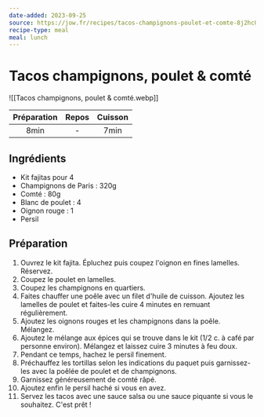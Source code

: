 ```yaml
---
date-added: 2023-09-25
source: https://jow.fr/recipes/tacos-champignons-poulet-et-comte-8j2hc06dl2hcks5g0fy2
recipe-type: meal
meal: lunch
---
```


# Tacos champignons, poulet & comté

![[Tacos champignons, poulet & comté.webp]]

| Préparation | Repos | Cuisson |
|:-----------:|:-----:|:-------:|
|    8min     |   -   |  7min   |

## Ingrédients

- Kit fajitas pour 4
- Champignons de Paris : 320g
- Comté : 80g
- Blanc de poulet : 4
- Oignon rouge : 1
- Persil

## Préparation

1. Ouvrez le kit fajita. Épluchez puis coupez l'oignon en fines lamelles. Réservez.
2. Coupez le poulet en lamelles.
3. Coupez les champignons en quartiers.
4. Faites chauffer une poêle avec un filet d'huile de cuisson. Ajoutez les lamelles de poulet et faites-les cuire 4 minutes en remuant régulièrement.
5. Ajoutez les oignons rouges et les champignons dans la poêle. Mélangez.
6. Ajoutez le mélange aux épices qui se trouve dans le kit (1/2 c. à café par personne environ). Mélangez et laissez cuire 3 minutes à feu doux.
7. Pendant ce temps, hachez le persil finement.
8. Préchauffez les tortillas selon les indications du paquet puis garnissez-les avec la poêlée de poulet et de champignons.
9. Garnissez généreusement de comté râpé.
10. Ajoutez enfin le persil haché si vous en avez.
11. Servez les tacos avec une sauce salsa ou une sauce piquante si vous le souhaitez. C'est prêt !
